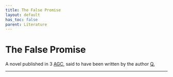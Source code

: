 ```yaml
---
title: The False Promise
layout: default
has_toc: false
parent: Literature
---
```


# The False Promise
A novel published in 3 [AGC], said to have been written by the author [Q.]

----

[Q.]: ../../characters/q.html

[BGC]: ../../history/#history
[AGC]: ../../history/#history